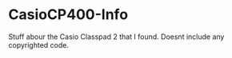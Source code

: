 # CasioCP400-Info

Stuff abour the Casio Classpad 2 that I found. Doesnt include any copyrighted code.
